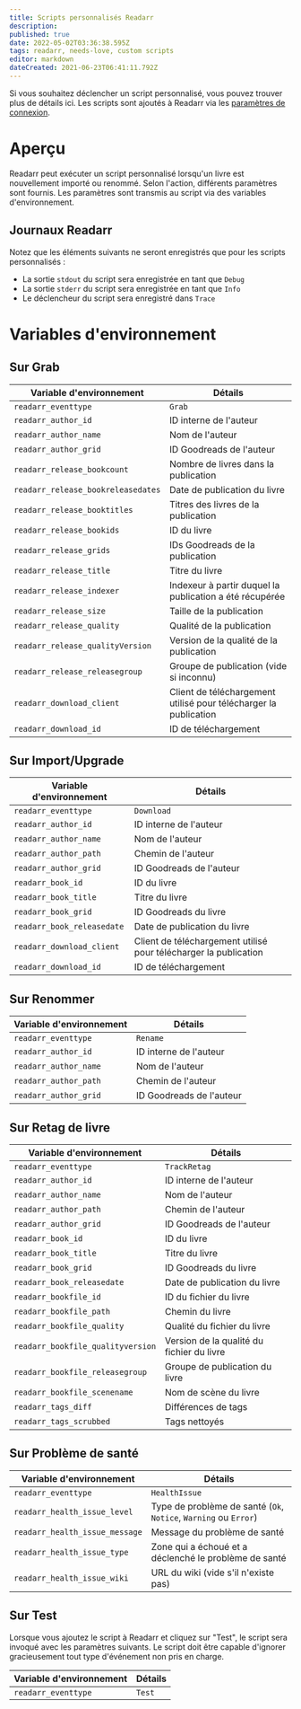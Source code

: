 ```yaml
---
title: Scripts personnalisés Readarr
description: 
published: true
date: 2022-05-02T03:36:38.595Z
tags: readarr, needs-love, custom scripts
editor: markdown
dateCreated: 2021-06-23T06:41:11.792Z
---
```


Si vous souhaitez déclencher un script personnalisé, vous pouvez trouver plus de détails ici. Les scripts sont ajoutés à Readarr via les [paramètres de connexion](/readarr/settings#connections).

# Aperçu

Readarr peut exécuter un script personnalisé lorsqu'un livre est nouvellement importé ou renommé. Selon l'action, différents paramètres sont fournis. Les paramètres sont transmis au script via des variables d'environnement.

## Journaux Readarr

Notez que les éléments suivants ne seront enregistrés que pour les scripts personnalisés :

- La sortie `stdout` du script sera enregistrée en tant que `Debug`
- La sortie `stderr` du script sera enregistrée en tant que `Info`
- Le déclencheur du script sera enregistré dans `Trace`

# Variables d'environnement

## Sur Grab

| Variable d'environnement          | Détails                                     |
| --------------------------------- | ------------------------------------------- |
| `readarr_eventtype`               | `Grab`                                      |
| `readarr_author_id`               | ID interne de l'auteur                      |
| `readarr_author_name`             | Nom de l'auteur                             |
| `readarr_author_grid`             | ID Goodreads de l'auteur                     |
| `readarr_release_bookcount`       | Nombre de livres dans la publication        |
| `readarr_release_bookreleasedates`| Date de publication du livre                |
| `readarr_release_booktitles`      | Titres des livres de la publication         |
| `readarr_release_bookids`         | ID du livre                                 |
| `readarr_release_grids`           | IDs Goodreads de la publication             |
| `readarr_release_title`           | Titre du livre                              |
| `readarr_release_indexer`         | Indexeur à partir duquel la publication a été récupérée |
| `readarr_release_size`            | Taille de la publication                    |
| `readarr_release_quality`         | Qualité de la publication                   |
| `readarr_release_qualityVersion`  | Version de la qualité de la publication     |
| `readarr_release_releasegroup`    | Groupe de publication (vide si inconnu)     |
| `readarr_download_client`         | Client de téléchargement utilisé pour télécharger la publication |
| `readarr_download_id`             | ID de téléchargement                        |

## Sur Import/Upgrade

| Variable d'environnement | Détails                                     |
| ------------------------ | ------------------------------------------- |
| `readarr_eventtype`      | `Download`                                  |
| `readarr_author_id`      | ID interne de l'auteur                      |
| `readarr_author_name`    | Nom de l'auteur                             |
| `readarr_author_path`    | Chemin de l'auteur                          |
| `readarr_author_grid`    | ID Goodreads de l'auteur                     |
| `readarr_book_id`        | ID du livre                                 |
| `readarr_book_title`     | Titre du livre                              |
| `readarr_book_grid`      | ID Goodreads du livre                       |
| `readarr_book_releasedate`| Date de publication du livre                |
| `readarr_download_client`| Client de téléchargement utilisé pour télécharger la publication |
| `readarr_download_id`    | ID de téléchargement                        |

## Sur Renommer

| Variable d'environnement | Détails                   |
| ------------------------ | ------------------------- |
| `readarr_eventtype`      | `Rename`                  |
| `readarr_author_id`      | ID interne de l'auteur    |
| `readarr_author_name`    | Nom de l'auteur           |
| `readarr_author_path`    | Chemin de l'auteur        |
| `readarr_author_grid`    | ID Goodreads de l'auteur   |

## Sur Retag de livre

| Variable d'environnement          | Détails                   |
| --------------------------------- | ------------------------- |
| `readarr_eventtype`               | `TrackRetag`              |
| `readarr_author_id`               | ID interne de l'auteur    |
| `readarr_author_name`             | Nom de l'auteur           |
| `readarr_author_path`             | Chemin de l'auteur        |
| `readarr_author_grid`             | ID Goodreads de l'auteur   |
| `readarr_book_id`                 | ID du livre               |
| `readarr_book_title`              | Titre du livre            |
| `readarr_book_grid`               | ID Goodreads du livre     |
| `readarr_book_releasedate`        | Date de publication du livre |
| `readarr_bookfile_id`             | ID du fichier du livre    |
| `readarr_bookfile_path`           | Chemin du livre           |
| `readarr_bookfile_quality`        | Qualité du fichier du livre |
| `readarr_bookfile_qualityversion` | Version de la qualité du fichier du livre |
| `readarr_bookfile_releasegroup`   | Groupe de publication du livre |
| `readarr_bookfile_scenename`      | Nom de scène du livre     |
| `readarr_tags_diff`               | Différences de tags       |
| `readarr_tags_scrubbed`           | Tags nettoyés             |

## Sur Problème de santé

| Variable d'environnement           | Détails                                                      |
| ---------------------------------- | ------------------------------------------------------------ |
| `readarr_eventtype`                | `HealthIssue`                                                |
| `readarr_health_issue_level`       | Type de problème de santé (`Ok`, `Notice`, `Warning` ou `Error`) |
| `readarr_health_issue_message`     | Message du problème de santé                                |
| `readarr_health_issue_type`        | Zone qui a échoué et a déclenché le problème de santé        |
| `readarr_health_issue_wiki`        | URL du wiki (vide s'il n'existe pas)                           |

## Sur Test

Lorsque vous ajoutez le script à Readarr et cliquez sur "Test", le script sera invoqué avec les paramètres suivants. Le script doit être capable d'ignorer gracieusement tout type d'événement non pris en charge.

| Variable d'environnement | Détails |
| ----------------------- | ------- |
| `readarr_eventtype`     | `Test`  |